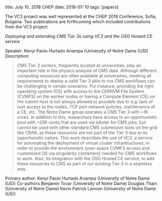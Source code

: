 title: July 10, 2018 CHEP
date: 2018-07-10
tags: [papers]


The VC3 project was well represented at the CHEP 2018 Conference, Sofia, Bulgaria. Two publications are 
forthcoming which included contributions from the VC3 project:

*Deploying and extending CMS Tier 3s using VC3 and the OSG Hosted CE service*

Speaker: Kenyi Paolo Hurtado Anampa (University of Notre Dame (US))
Description:

>CMS Tier 3 centers, frequently located at universities, play an important role in the physics analysis of CMS data. 
>Although different computing resources are often available at universities, meeting all requirements to deploy a valid Tier 3 able to run CMS workflows can be challenging in certain scenarios. For instance, providing the right operating system (OS) with access to the CERNVM File System (CVMFS) on the worker nodes or having a Compute Element (CE) on the submit host is not always allowed or possible due to e.g: lack of root access to the nodes, TCP port network policies, maintenance of a CE, etc. The Notre Dame group operates a CMS Tier 3 with ~1K cores. In addition to this, researchers have access to an opportunistic pool with +25K cores that are used via lobster for CMS jobs, but cannot be used with other standard CMS submission tools on the grid like CRAB, as these resources are not part of the Tier 3 due to its opportunistic nature. This work describes the use of VC3, a service for automating the deployment of virtual cluster infrastructures, in order to provide the environment (user-space CVMFS access and customized OS via singularity containers) needed for CMS workflows to work. Also, its integration with the OSG Hosted CE service, to add these resources to CMS as part of our existing Tier 3 in a seamless way.

Primary author: Kenyi Paolo Hurtado Anampa (University of Notre Dame (US))
Co-authors
 Benjamin Tovar (University of Notre Dame)
 Douglas Thain (University of Notre Dame)
 Kevin Patrick Lannon (University of Notre Dame (US))
